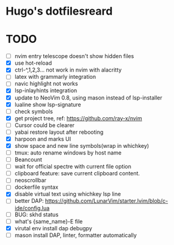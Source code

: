 # Hugo's dotfilesreard

# TODO
<!-- - [ ] customize FZF search rules in terminal, it can be the same as telescope.lua -->
- [ ] nvim entry telescope doesn't show hidden files
- [x] use hot-reload
- [x] ctrl-^,1,2,3... not work in nvim with alacritty
- [ ] latex with grammarly integration
- [ ] navic highlight not works
- [x] lsp-inlayhints integration
- [x] update to NeoVim 0.8, using mason instead of lsp-installer
- [x] lualine show lsp-signature
- [ ] check symbols
- [x] get project tree, ref: https://github.com/ray-x/nvim
- [ ] Cursor could be clearer
- [ ] yabai restore layout after rebooting
- [x] harpoon and marks UI
- [x] show space and new line symbols(wrap in whichkey)
- [ ] tmux: auto rename windows by host name
- [ ] Beancount
- [ ] wait for official spectre with current file option
- [ ] clipboard feature: save current clipboard content.
- [ ] neoscrollbar
- [ ] dockerfile syntax
- [x] disable virtual text using whichkey lsp line
- [ ] better DAP: https://github.com/LunarVim/starter.lvim/blob/c-ide/config.lua 
- [ ] BUG: skhd status
- [ ] what's {same_name}-E file
- [x] virutal env install dap debugpy
- [ ] mason install DAP, linter, formatter automatically
